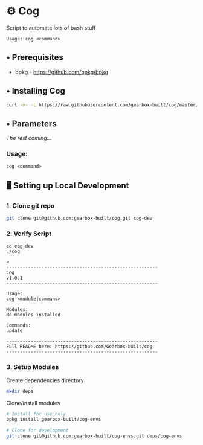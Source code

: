 # ⚙️ Cog

Script to automate lots of bash stuff

`Usage: cog <command>`

## • Prerequisites

- bpkg - https://github.com/bpkg/bpkg

## • Installing Cog

```sh
curl -o- -L https://raw.githubusercontent.com/gearbox-built/cog/master/install.sh | bash
```

## • Parameters

*The rest coming...*

### Usage:

`cog <command>`

## 🖥 Setting up Local Development

### 1. Clone git repo
```sh
git clone git@github.com:gearbox-built/cog.git cog-dev
```

### 2. Verify Script
```console
cd cog-dev
./cog

> 
--------------------------------------------------------
Cog
v1.0.1
--------------------------------------------------------

Usage:
cog <module|command>

Modules:
No modules installed

Commands:
update

--------------------------------------------------------
Full README here: https://github.com/Gearbox-built/cog
--------------------------------------------------------
```

### 3. Setup Modules
Create dependencies directory
```sh
mkdir deps
```
Clone/install modules
```sh
# Install for use only
bpkg install gearbox-built/cog-envs

# Clone for development
git clone git@github.com:gearbox-built/cog-envs.git deps/cog-envs
```
